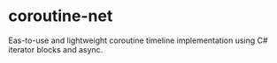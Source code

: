 # coroutine-net
Eas-to-use and lightweight coroutine timeline implementation using C# iterator blocks and async.
